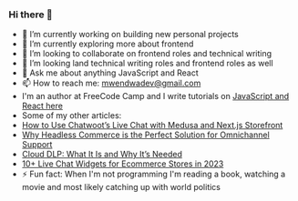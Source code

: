 ### Hi there 👋


- 🔭 I’m currently working on building new personal projects
- 🌱 I’m currently exploring more about frontend
- 👯 I’m looking to collaborate on frontend roles and technical writing
- 🤔 I’m looking land technical writing roles and frontend roles as well
- 💬 Ask me about anything JavaScript and React
- 📫 How to reach me: mwendwadev@gmail.com
- I'm an author at FreeCode Camp and I write tutorials on [JavaScript and React here](https://www.freecodecamp.org/news/author/mwendwabundiemma/)
- Some of my other articles:
- [How to Use Chatwoot’s Live Chat with Medusa and Next.js Storefront](https://medusajs.com/blog/chatwoot-ecommerce/)
- [Why Headless Commerce is the Perfect Solution for Omnichannel Support](https://medusajs.com/blog/why-headless-commerce-is-the-perfect-solution-for-omnichannel-support/)
- [Cloud DLP: What It Is and Why It’s Needed](https://www.traceable.ai/blog-post/cloud-dlp-why-it-matters)
- [10+ Live Chat Widgets for Ecommerce Stores in 2023](https://medusajs.com/blog/13-live-chat-widgets-for-ecommerce-stores-in-2023/)
- ⚡ Fun fact: When I'm not programming I'm reading a book, watching a movie and most likely catching up with world politics

